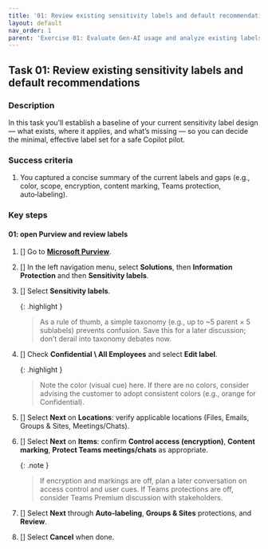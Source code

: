 ```yaml
---
title: '01: Review existing sensitivity labels and default recommendations'
layout: default
nav_order: 1
parent: 'Exercise 01: Evaluate Gen‑AI usage and analyze existing labels'
---
```


## Task 01: Review existing sensitivity labels and default recommendations


### Description
In this task you’ll establish a baseline of your current sensitivity label design — what exists, where it applies, and what’s missing — so you can decide the minimal, effective label set for a safe Copilot pilot.

### Success criteria
1. You captured a concise summary of the current labels and gaps (e.g., color, scope, encryption, content marking, Teams protection, auto‑labeling).

### Key steps

#### 01: open Purview and review labels
1. [] Go to **[Microsoft Purview](https://purview.microsoft.com)**.

1. [] In the left navigation menu, select **Solutions**, then **Information Protection** and then **Sensitivity labels**.

1. [] Select **Sensitivity labels**. 

   {: .highlight }
   > As a rule of thumb, a simple taxonomy (e.g., up to ~5 parent × 5 sublabels) prevents confusion. Save this for a later discussion; don’t derail into taxonomy debates now.

1. [] Check **Confidential \ All Employees** and select **Edit label**.

   {: .highlight }
   > Note the color (visual cue) here. If there are no colors, consider advising the customer to adopt consistent colors (e.g., orange for Confidential).

1. [] Select **Next** on **Locations**: verify applicable locations (Files, Emails, Groups & Sites, Meetings/Chats).

1. [] Select **Next** on **Items**: confirm **Control access (encryption)**, **Content marking**, **Protect Teams meetings/chats** as appropriate.

   {: .note }
   > If encryption and markings are off, plan a later conversation on access control and user cues. If Teams protections are off, consider Teams Premium discussion with stakeholders.

1. [] Select **Next** through **Auto‑labeling**, **Groups & Sites** protections, and **Review**.

1. [] Select **Cancel** when done.